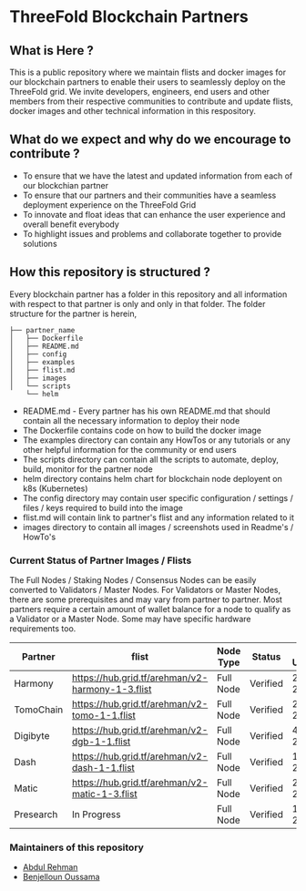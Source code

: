 # ThreeFold Blockchain Partners

## What is Here ?

This is a public repository where we maintain flists and docker images for our blockchain partners to enable their users to seamlessly deploy on the ThreeFold grid. We invite developers, engineers, end users and other members from their respective communities to contribute and update flists, docker images and other technical information in this respository.

## What do we expect and why do we encourage to contribute ?

* To ensure that we have the latest and updated information from each of our blockchian partner
* To ensure that our partners and their communities have a seamless deployment experience on the ThreeFold Grid
* To innovate and float ideas that can enhance the user experience and overall benefit everybody
* To highlight issues and problems and collaborate together to provide solutions

## How this repository is structured ?

Every blockchain partner has a folder in this repository and all information with respect to that partner is only and only in that folder. The folder structure for the partner is herein,

```
├── partner_name
│   ├── Dockerfile
│   ├── README.md
│   ├── config
│   ├── examples
│   ├── flist.md
│   ├── images
│   └── scripts
    └── helm
```

* README.md - Every partner has his own README.md that should contain all the necessary information to deploy their node
* The Dockerfile contains code on how to build the docker image
* The examples directory can contain any HowTos or any tutorials or any other helpful information for the community or end users
* The scripts directory can contain all the scripts to automate, deploy, build, monitor for the partner node
* helm directory contains helm chart for blockchain node deployent on k8s (Kubernetes)
* The config directory may contain user specific configuration / settings / files / keys required to build into the image
* flist.md will contain link to partner's flist and any information related to it
* images directory to contain all images / screenshots used in Readme's / HowTo's

### Current Status of Partner Images / Flists

The Full Nodes / Staking Nodes / Consensus Nodes can be easily converted to Validators / Master Nodes. For Validators or Master Nodes, there are some prerequisites and may vary from partner to partner. Most partners require a certain amount of wallet balance for a node to qualify as a Validator or a Master Node. Some may have specific hardware requirements too.

| Partner   | flist                                            | Node Type | Status   | Last Updated |
|-----------|--------------------------------------------------|-----------|----------|--------------|
| Harmony   | https://hub.grid.tf/arehman/v2-harmony-1-3.flist | Full Node | Verified | 27 Aug 2020  |
| TomoChain | https://hub.grid.tf/arehman/v2-tomo-1-1.flist    | Full Node | Verified | 29 Aug 2020  |
| Digibyte  | https://hub.grid.tf/arehman/v2-dgb-1-1.flist     | Full Node | Verified | 4 Sept 2020  |
| Dash      | https://hub.grid.tf/arehman/v2-dash-1-1.flist    | Full Node | Verified | 11 Sept 2020 |
| Matic     | https://hub.grid.tf/arehman/v2-matic-1-3.flist   | Full Node | Verified | 28 Dec 2020  |
| Presearch | In Progress                                      | Full Node | Verified | 18 Feb 2020  |

### Maintainers of this repository

- [Abdul Rehman](https://github.com/abdulgig) 
- [Benjelloun Oussama](https://github.com/BenjellounO)
